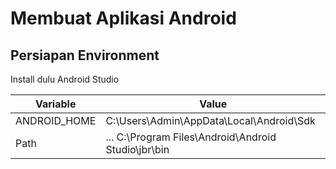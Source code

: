 # Membuat Aplikasi Android

## Persiapan Environment

Install dulu Android Studio

| Variable | Value |
|---|---|
| ANDROID_HOME | C:\Users\Admin\AppData\Local\Android\Sdk |
| Path | ... C:\Program Files\Android\Android Studio\jbr\bin |
